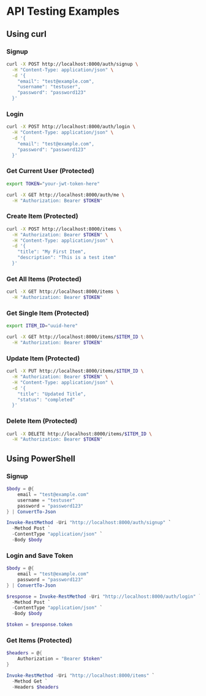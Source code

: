# API Testing Examples

## Using curl

### Signup
```bash
curl -X POST http://localhost:8000/auth/signup \
  -H "Content-Type: application/json" \
  -d '{
    "email": "test@example.com",
    "username": "testuser",
    "password": "password123"
  }'
```

### Login
```bash
curl -X POST http://localhost:8000/auth/login \
  -H "Content-Type: application/json" \
  -d '{
    "email": "test@example.com",
    "password": "password123"
  }'
```

### Get Current User (Protected)
```bash
export TOKEN="your-jwt-token-here"

curl -X GET http://localhost:8000/auth/me \
  -H "Authorization: Bearer $TOKEN"
```

### Create Item (Protected)
```bash
curl -X POST http://localhost:8000/items \
  -H "Authorization: Bearer $TOKEN" \
  -H "Content-Type: application/json" \
  -d '{
    "title": "My First Item",
    "description": "This is a test item"
  }'
```

### Get All Items (Protected)
```bash
curl -X GET http://localhost:8000/items \
  -H "Authorization: Bearer $TOKEN"
```

### Get Single Item (Protected)
```bash
export ITEM_ID="uuid-here"

curl -X GET http://localhost:8000/items/$ITEM_ID \
  -H "Authorization: Bearer $TOKEN"
```

### Update Item (Protected)
```bash
curl -X PUT http://localhost:8000/items/$ITEM_ID \
  -H "Authorization: Bearer $TOKEN" \
  -H "Content-Type: application/json" \
  -d '{
    "title": "Updated Title",
    "status": "completed"
  }'
```

### Delete Item (Protected)
```bash
curl -X DELETE http://localhost:8000/items/$ITEM_ID \
  -H "Authorization: Bearer $TOKEN"
```

## Using PowerShell

### Signup
```powershell
$body = @{
    email = "test@example.com"
    username = "testuser"
    password = "password123"
} | ConvertTo-Json

Invoke-RestMethod -Uri "http://localhost:8000/auth/signup" `
  -Method Post `
  -ContentType "application/json" `
  -Body $body
```

### Login and Save Token
```powershell
$body = @{
    email = "test@example.com"
    password = "password123"
} | ConvertTo-Json

$response = Invoke-RestMethod -Uri "http://localhost:8000/auth/login" `
  -Method Post `
  -ContentType "application/json" `
  -Body $body

$token = $response.token
```

### Get Items (Protected)
```powershell
$headers = @{
    Authorization = "Bearer $token"
}

Invoke-RestMethod -Uri "http://localhost:8000/items" `
  -Method Get `
  -Headers $headers
```
